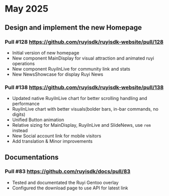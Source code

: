 # May 2025


## Design and implement the new Homepage

### Pull #128 https://github.com/ruyisdk/ruyisdk-website/pull/128

- Initial version of new homepage
- New component MainDisplay for visual attraction and animated ruyi operations
- New component RuyiInLive for community link and stats
- New NewsShowcase for display Ruyi News

### Pull #138 https://github.com/ruyisdk/ruyisdk-website/pull/138

- Updated native RuyiInLive chart for better scrolling handling and performance
- RuyiInLive chart with better visuals(bolder bars, in-bar commands, no digits)
- Unified Button animation
- Relative sizing for MainDisplay, RuyiInLive and SlideNews, use `rem` instead
- New Social account link for mobile visitors
- Add translation & Minor improvements
 

## Documentations

### Pull #83 https://github.com/ruyisdk/docs/pull/83

- Tested and documentated the Ruyi Gentoo overlay 
- Configured the download page to use API for latest link
